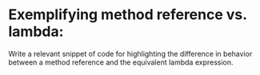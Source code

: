 # Exemplifying method reference vs. lambda:
Write a relevant snippet of code for highlighting the difference in behavior between a method reference and the equivalent lambda expression.